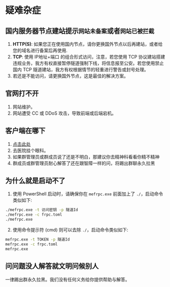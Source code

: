 # 疑难杂症

## 国内服务器节点建站提示``网站未备案``或者``网站已被拦截``

1. **HTTP(S)**: 如果您正在使用国内节点，请你更换国外节点以后再建站，或者给您的域名进行备案后再使用.
2. **TCP**: 使用 IP地址+端口 的组合形式访问，注意，若您使用 TCP 协议建站搭建违规业务，我方有权直接暂停隧道强制下线，将信息报至公安。若您使用禁止国内 TCP 隧道建站，我方有权根据情节的轻重进行警告或封号处理。
3. 若还是不能访问，请更换国外节点，这是最佳的解决方案。

## 官网打不开

1. 网站维护。
2. 网站遭受 CC 或 DDoS 攻击，导致前端或后端宕机。

## 客户端在哪下

1. [点击此处](/dashboard/downloads)
2. 去医院挂个眼科。
3. 如果群管理员或群成员说了还是不明白，那建议你去精神科看看你精不精神
4. 群成员或群管理员耐心解答了还在跟智障一样的问，将踢出群聊永久拉黑

## 为什么就是启动不了

1. 使用 PowerShell 启动时，请确保你在 `mefrpc.exe` 前面加上了 `./`，启动命令类似如下:

```bash
./mefrpc.exe -t 访问密钥 -p 隧道Id
./mefrpc.exe -c frpc.toml
./mefrpc.exe
```

2. 使用命令提示符 (cmd) 则可以去除 `./`，启动命令类似如下:

```bash
mefrpc.exe -t TOKEN -p 隧道Id
mefrpc.exe -c frpc.toml
mefrpc.exe
```

## 问问题没人解答就文明问候别人

一律踢出群永久拉黑。我们没有任何义务给你提供帮助与解答。
